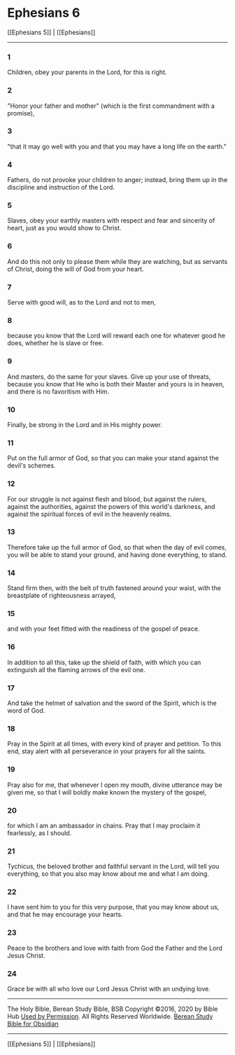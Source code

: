# Ephesians 6

[[Ephesians 5]] | [[Ephesians]]

---

### 1
Children, obey your parents in the Lord, for this is right.

### 2
"Honor your father and mother" (which is the first commandment with a promise),

### 3
"that it may go well with you and that you may have a long life on the earth."

### 4
Fathers, do not provoke your children to anger; instead, bring them up in the discipline and instruction of the Lord.

### 5
Slaves, obey your earthly masters with respect and fear and sincerity of heart, just as you would show to Christ.

### 6
And do this not only to please them while they are watching, but as servants of Christ, doing the will of God from your heart.

### 7
Serve with good will, as to the Lord and not to men,

### 8
because you know that the Lord will reward each one for whatever good he does, whether he is slave or free.

### 9
And masters, do the same for your slaves. Give up your use of threats, because you know that He who is both their Master and yours is in heaven, and there is no favoritism with Him.

### 10
Finally, be strong in the Lord and in His mighty power.

### 11
Put on the full armor of God, so that you can make your stand against the devil's schemes.

### 12
For our struggle is not against flesh and blood, but against the rulers, against the authorities, against the powers of this world's darkness, and against the spiritual forces of evil in the heavenly realms.

### 13
Therefore take up the full armor of God, so that when the day of evil comes, you will be able to stand your ground, and having done everything, to stand.

### 14
Stand firm then, with the belt of truth fastened around your waist, with the breastplate of righteousness arrayed,

### 15
and with your feet fitted with the readiness of the gospel of peace.

### 16
In addition to all this, take up the shield of faith, with which you can extinguish all the flaming arrows of the evil one.

### 17
And take the helmet of salvation and the sword of the Spirit, which is the word of God.

### 18
Pray in the Spirit at all times, with every kind of prayer and petition. To this end, stay alert with all perseverance in your prayers for all the saints.

### 19
Pray also for me, that whenever I open my mouth, divine utterance may be given me, so that I will boldly make known the mystery of the gospel,

### 20
for which I am an ambassador in chains. Pray that I may proclaim it fearlessly, as I should.

### 21
Tychicus, the beloved brother and faithful servant in the Lord, will tell you everything, so that you also may know about me and what I am doing.

### 22
I have sent him to you for this very purpose, that you may know about us, and that he may encourage your hearts.

### 23
Peace to the brothers and love with faith from God the Father and the Lord Jesus Christ.

### 24
Grace be with all who love our Lord Jesus Christ with an undying love.

---

The Holy Bible, Berean Study Bible, BSB
Copyright ©2016, 2020 by Bible Hub
[Used by Permission](https://berean.bible/terms.htm). All Rights Reserved Worldwide.
[Berean Study Bible for Obsidian](https://github.com/gapmiss/berean-study-bible-for-obsidian)

---

[[Ephesians 5]] | [[Ephesians]]

